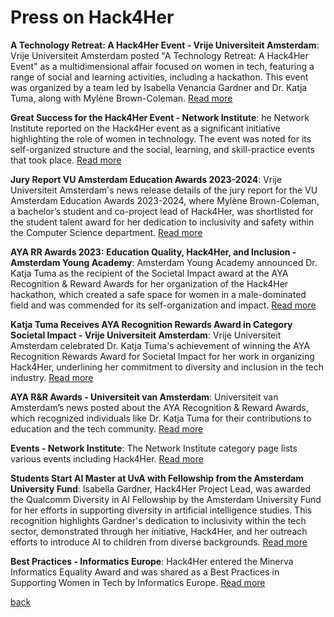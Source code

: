 # Press on Hack4Her

**A Technology Retreat: A Hack4Her Event - Vrije Universiteit Amsterdam**: 
   Vrije Universiteit Amsterdam posted "A Technology Retreat: A Hack4Her Event" as a multidimensional affair focused on women in tech, featuring a range of social and learning activities, including a hackathon. This event was organized by a team led by Isabella Venancia Gardner and Dr. Katja Tuma, along with Mylène Brown-Coleman.
   [Read more](https://vu.nl/en/events/2023/a-technology-retreat-a-hack4her-event)

**Great Success for the Hack4Her Event - Network Institute**:
   he Network Institute reported on the Hack4Her event as a significant initiative highlighting the role of women in technology. The event was noted for its self-organized structure and the social, learning, and skill-practice events that took place.
   [Read more](https://networkinstitute.org/2023/06/20/great-success-for-the-hack4her-event/)

**Jury Report VU Amsterdam Education Awards 2023-2024**:
   Vrije Universiteit Amsterdam's news release details of the jury report for the VU Amsterdam Education Awards 2023-2024, where Mylène Brown-Coleman, a bachelor’s student and co-project lead of Hack4Her, was shortlisted for the student talent award for her dedication to inclusivity and safety within the Computer Science department.
   [Read more](https://vu.nl/en/education/more-about/jury-report-vu-amsterdam-education-awards-2023-2024)

**AYA RR Awards 2023: Education Quality, Hack4Her, and Inclusion - Amsterdam Young Academy**:
   Amsterdam Young Academy announced Dr. Katja Tuma as the recipient of the Societal Impact award at the AYA Recognition & Reward Awards for her organization of the Hack4Her hackathon, which created a safe space for women in a male-dominated field and was commended for its self-organization and impact.
   [Read more](https://amsterdamyoungacademy.nl/aya-rr-awards-2023-education-quality-hack4her-and-inclusion/)

**Katja Tuma Receives AYA Recognition Rewards Award in Category Societal Impact - Vrije Universiteit Amsterdam**:
   Vrije Universiteit Amsterdam celebrated Dr. Katja Tuma's achievement of winning the AYA Recognition Rewards Award for Societal Impact for her work in organizing Hack4Her, underlining her commitment to diversity and inclusion in the tech industry.
   [Read more](https://vu.nl/en/news/2023/katja-tuma-receives-aya-recognition-rewards-award-category-societal-impact)

**AYA R&R Awards - Universiteit van Amsterdam**:
   Universiteit van Amsterdam’s news posted about the AYA Recognition & Reward Awards, which recognized individuals like Dr. Katja Tuma for their contributions to education and the tech community.
   [Read more](https://www.uva.nl/shared-content/uva/en/news/news/2023/11/aya-r-r-awards.html)

 **Events - Network Institute**:
   The Network Institute category page lists various events including Hack4Her.
   [Read more](https://networkinstitute.org/category/event/)

 **Students Start AI Master at UvA with Fellowship from the Amsterdam University Fund**:
   Isabella Gardner, Hack4Her Project Lead, was awarded the Qualcomm Diversity in AI Fellowship by the Amsterdam University Fund for her efforts in supporting diversity in artificial intelligence studies. This recognition highlights Gardner's dedication to inclusivity within the tech sector, demonstrated through her initiative, Hack4Her, and her outreach efforts to introduce AI to children from diverse backgrounds. 
   [Read more](https://www.uva.nl/content/nieuws/nieuwsberichten/2024/02/studenten-starten-ai-master-aan-de-uva-met-een-fellowship-van-het-amsterdams-universiteitsfonds.html)

**Best Practices - Informatics Europe**:
    Hack4Her entered the Minerva Informatics Equality Award and was shared as a Best Practices in Supporting Women in Tech by Informatics Europe.
    [Read more](https://www.informatics-europe.org/index.php?option=com_content&view=article&id=321:best-practices&catid=35:minerva-informatics-equality-award)


[back](./)
